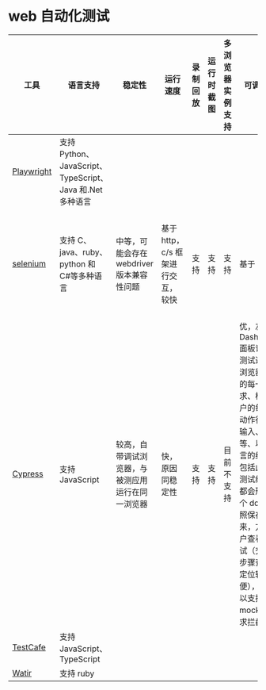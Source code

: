 # web 自动化测试

| 工具                                    | 语言支持                                                  | 稳定性                                           | 运行速度                          | 录制回放 | 运行时截图 | 多浏览器实例支持 | 可调试性                                                                                                                                                                                                                                                      | 异步处理                                                       | 编程方式       | 移动设备适配               | 浏览器支持      |
| --------------------------------------- | --------------------------------------------------------- | ------------------------------------------------ | --------------------------------- | -------- | ---------- | ---------------- | ------------------------------------------------------------------------------------------------------------------------------------------------------------------------------------------------------------------------------------------------------------- | -------------------------------------------------------------- | -------------- | -------------------------- | --------------- |
| [Playwright](https://playwright.dev/)   | 支持 Python、JavaScript、TypeScript、Java 和.Net 多种语言 |                                                  |                                   |          |            |                  |                                                                                                                                                                                                                                                               |                                                                |                |                            |                 |
| [selenium](http://www.selenium.org.cn/) | 支持 C、 java、ruby、python 和 C#等多种语言               | 中等，可能会存在 webdriver 版本兼容性问题        | 基于 http，c/s 框架进行交互，较快 | 支持     | 支持       | 支持             | 基于 IDE                                                                                                                                                                                                                                                      | 一般，需要自行判断和增加等待时间                               | 基于被测页面   | 支持，可设置浏览器尺寸大小 | 基本都支持      |
| [Cypress](https://www.cypress.io/)      | 支持 JavaScript                                           | 较高，自带调试浏览器，与被测应用运行在同一浏览器 | 快，原因同稳定性                  | 支持     | 支持       | 目前不支持       | 优，左边的 DashBoard 面板记录了测试过程中浏览器发出的每一次请求、模拟用户的每一次动作行为如输入、点击等、以及断言的结果、包括此次的测试结果，都会形成一个 dom 快照保存下来，方便用户查看、调试（交互、步骤查看、定位较为方便），也可以支持数据 mock，请求拦截 | 优，自动等待元素加载完成，会主动监听页面的加载、请求结束等事件 | 基于方法和命令 | 支持，可设置浏览器尺寸大小 | Chrome、Firefox |
| [TestCafe](https://testcafe.io/)        | 支持 JavaScript、TypeScript                               |                                                  |                                   |          |            |                  |                                                                                                                                                                                                                                                               |                                                                |                |                            |                 |
| [Watir](http://watir.com/)              | 支持 ruby                                                 |                                                  |                                   |          |            |                  |                                                                                                                                                                                                                                                               |                                                                |                |                            |                 |
